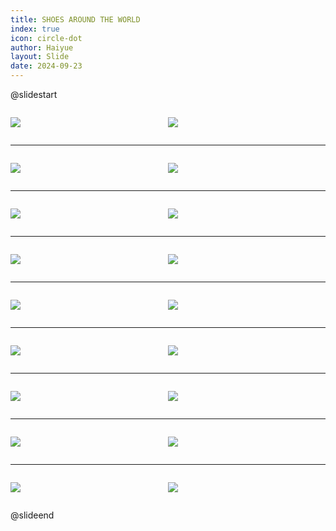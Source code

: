 ```yaml
---
title: SHOES AROUND THE WORLD
index: true
icon: circle-dot
author: Haiyue
layout: Slide
date: 2024-09-23
---
```

 
@slidestart

<div style="display:flex">
<div style="flex:1">

![](/reading/english/Level-L/SHOES%20AROUND%20THE%20WORLD/001.webp)
</div>
<div style="flex:1">

![](/reading/english/Level-L/SHOES%20AROUND%20THE%20WORLD/002.webp)
</div>
</div>

---

<div style="display:flex">
<div style="flex:1">

![](/reading/english/Level-L/SHOES%20AROUND%20THE%20WORLD/003.webp)
</div>
<div style="flex:1">

![](/reading/english/Level-L/SHOES%20AROUND%20THE%20WORLD/004.webp)
</div>
</div>

---

<div style="display:flex">
<div style="flex:1">

![](/reading/english/Level-L/SHOES%20AROUND%20THE%20WORLD/005.webp)
</div>
<div style="flex:1">

![](/reading/english/Level-L/SHOES%20AROUND%20THE%20WORLD/006.webp)
</div>
</div>

---

<div style="display:flex">
<div style="flex:1">

![](/reading/english/Level-L/SHOES%20AROUND%20THE%20WORLD/007.webp)
</div>
<div style="flex:1">

![](/reading/english/Level-L/SHOES%20AROUND%20THE%20WORLD/008.webp)
</div>
</div>

---

<div style="display:flex">
<div style="flex:1">

![](/reading/english/Level-L/SHOES%20AROUND%20THE%20WORLD/009.webp)
</div>
<div style="flex:1">

![](/reading/english/Level-L/SHOES%20AROUND%20THE%20WORLD/010.webp)
</div>
</div>

---

<div style="display:flex">
<div style="flex:1">

![](/reading/english/Level-L/SHOES%20AROUND%20THE%20WORLD/011.webp)
</div>
<div style="flex:1">

![](/reading/english/Level-L/SHOES%20AROUND%20THE%20WORLD/012.webp)
</div>
</div>

---

<div style="display:flex">
<div style="flex:1">

![](/reading/english/Level-L/SHOES%20AROUND%20THE%20WORLD/013.webp)
</div>
<div style="flex:1">

![](/reading/english/Level-L/SHOES%20AROUND%20THE%20WORLD/014.webp)
</div>
</div>

---

<div style="display:flex">
<div style="flex:1">

![](/reading/english/Level-L/SHOES%20AROUND%20THE%20WORLD/015.webp)
</div>
<div style="flex:1">

![](/reading/english/Level-L/SHOES%20AROUND%20THE%20WORLD/016.webp)
</div>
</div>

---

<div style="display:flex">
<div style="flex:1">

![](/reading/english/Level-L/SHOES%20AROUND%20THE%20WORLD/017.webp)
</div>
<div style="flex:1">

![](/reading/english/Level-L/SHOES%20AROUND%20THE%20WORLD/018.webp)
</div>
</div>

@slideend